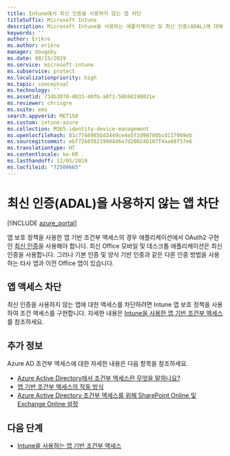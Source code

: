 ```yaml
---
title: Intune에서 최신 인증을 사용하지 않는 앱 차단
titleSuffix: Microsoft Intune
description: Microsoft Intune을 사용하는 애플리케이션 및 최신 인증(ADAL)에 대해 알아봅니다.
keywords: ''
author: Erikre
ms.author: erikre
manager: dougeby
ms.date: 08/15/2019
ms.service: microsoft-intune
ms.subservice: protect
ms.localizationpriority: high
ms.topic: conceptual
ms.technology: ''
ms.assetid: 73db3070-d033-40fb-a8f1-58b9d198021e
ms.reviewer: chrisgre
ms.suite: ems
search.appverid: MET150
ms.custom: intune-azure
ms.collection: M365-identity-device-management
ms.openlocfilehash: 81c7746985bd3449ce4e5f2d90780bcd117069eb
ms.sourcegitcommit: ebf72b038219904d6e7d20024b107f4aa68f57e6
ms.translationtype: HT
ms.contentlocale: ko-KR
ms.lasthandoff: 12/05/2019
ms.locfileid: "72509665"
---
```

# <a name="block-apps-that-dont-use-modern-authentication-adal"></a>최신 인증(ADAL)을 사용하지 않는 앱 차단

[!INCLUDE [azure_portal](../includes/azure_portal.md)]

앱 보호 정책을 사용한 앱 기반 조건부 액세스의 경우 애플리케이션에서 OAuth2 구현인 [최신 인증](https://support.office.com/article/Using-Office-365-modern-authentication-with-Office-clients-776c0036-66fd-41cb-8928-5495c0f9168a)을 사용해야 합니다. 최신 Office 모바일 및 데스크톱 애플리케이션은 최신 인증을 사용합니다. 그러나 기본 인증 및 양식 기반 인증과 같은 다른 인증 방법을 사용하는 타사 앱과 이전 Office 앱이 있습니다.

## <a name="block-access-to-apps"></a>앱 액세스 차단

최신 인증을 사용하지 않는 앱에 대한 액세스를 차단하려면 Intune 앱 보호 정책을 사용하여 조건 액세스를 구현합니다. 자세한 내용은 [Intune을 사용한 앱 기반 조건부 액세스](app-based-conditional-access-intune.md)를 참조하세요.

## <a name="additional-information"></a>추가 정보

Azure AD 조건부 액세스에 대한 자세한 내용은 다음 항목을 참조하세요.
- [Azure Active Directory에서 조건부 액세스란 무엇을 말하나요?](https://docs.microsoft.com/azure/active-directory/conditional-access/overview)
- [앱 기반 조건부 액세스의 작동 방식](app-based-conditional-access-intune.md#how-app-based-conditional-access-works)
- [Azure Active Directory 조건부 액세스를 위해 SharePoint Online 및 Exchange Online 설정](https://docs.microsoft.com/azure/active-directory/conditional-access/conditional-access-for-exo-and-spo)

## <a name="next-steps"></a>다음 단계

- [Intune을 사용하는 앱 기반 조건부 액세스](app-based-conditional-access-intune.md)
